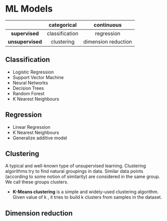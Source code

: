 # ML Models

|                  |   categorical  |      continuous     |
|:----------------:|:--------------:|:-------------------:|
|  **supervised**  | classification |      regression     |
| **unsupervised** |   clustering   | dimension reduction |


## Classification

 * Logistic Regression
 * Support Vector Machine
 * Neural Networks
 * Decision Trees
 * Random Forest
 * K Nearest Neighbours

## Regression

 * Linear Regression
 * K Nearest Neighbours
 * Generalize additive model

## Clustering

A typical and well-known type of unsupervised learning. Clustering algorithms try to find natural groupings in data. Similar data points (according to some notion of similarity) are considered in the same group. We call these groups clusters.

 * **K-Means clustering** is a simple and widely-used clustering algorithm. Given value of k , it tries to build k clusters from samples in the dataset.
 
## Dimension reduction
